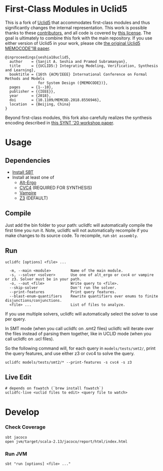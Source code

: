 # First-Class Modules in Uclid5

This is a fork of [Uclid5](https://github.com/uclid-org/uclid) that
accommodates first-class modules and thus significantly changes the internal
representation. This work is possible thanks to these
[contributors](https://github.com/uclid-org/uclid/blob/master/CONTRIBUTORS.md),
and all code is covered by [this
license](https://github.com/uclid-org/uclid/blob/master/LICENSE). The goal is
ultimately to combine this fork with the main repository. If you use either
version of Uclid5 in your work, please cite [the original Uclid5 MEMOCODE'18
paper](https://cse.iitk.ac.in/users/spramod/papers/memocode18.pdf).

```
@inproceedings{seshia18uclid5,
  author    = {Sanjit A. Seshia and Pramod Subramanyan},
  title     = {{UCLID5:} Integrating Modeling, Verification, Synthesis and Learning},
  booktitle = {16th {ACM/IEEE} International Conference on Formal Methods and Models
               for System Design ({MEMOCODE})},
  pages     = {1--10},
  publisher = {{IEEE}},
  year      = {2018},
  doi       = {10.1109/MEMCOD.2018.8556946},
  location  = {Beijing, China}
}
```

Beyond first-class modules, this fork also carefully realizes the synthesis
encoding described in [this SYNT '20 workshop
paper](https://arxiv.org/abs/2007.06760).

# Usage

## Dependencies

- [Install SBT](https://www.scala-lang.org/download/)
- Install at least one of
  - [Alt-Ergo](https://alt-ergo.ocamlpro.com/)
  - [CVC4](https://github.com/CVC4/CVC4) (REQUIRED FOR SYNTHESIS)
  - [Vampire](https://github.com/vprover/vampire)
  - [Z3](https://github.com/Z3Prover/z3) (DEFAULT)

## Compile

Just add the bin folder to your path: uclidfc will automatically compile the
first time you run it. Note, uclidfc will not automatically recompile if you
make changes to its source code. To recompile, run `sbt assembly`.

## Run

```
uclidfc [options] <file> ...

  -m, --main <module>         Name of the main module.
  -s, --solver <solver>       Use one of alt_ergo or cvc4 or vampire or z3. Solver must be in your path.
  -o, --out <file>            Write query to <file>.
  --skip-solver               Don't run the solver.
  --print-features            Print query features.
  --blast-enum-quantifiers    Rewrite quantifiers over enums to finite disjunctions/conjunctions.
  <file> ...                  List of files to analyze.
```

If you use multiple solvers, uclidfc will automatically select the solver to
use per query.

In SMT mode (when you call uclidfc on .smt2 files) uclidfc will iterate over
the files instead of parsing them together, like in UCLID mode (when you call
uclidfc on .ucl files).

So the following command will, for each query in `models/tests/smt2/`, print
the query features, and use either z3 or cvc4 to solve the query.

```
uclidfc models/tests/smt2/* --print-features -s cvc4 -s z3
```

## Live Edit

```
# depends on fswatch (`brew install fswatch`)
uclidfc-live <uclid files to edit> <query file to watch>
```

# Develop

### Check Coverage

```
sbt jacoco
open jvm/target/scala-2.13/jacoco/report/html/index.html
```

### Run JVM

```
sbt "run [options] <file> ..."
```